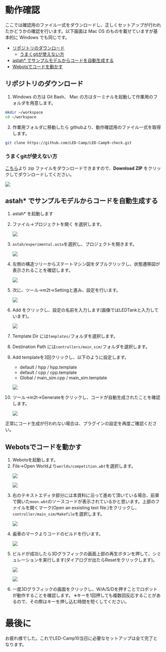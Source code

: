 # 動作確認 <!-- omit in toc -->
ここでは確認用のファイル一式をダウンロードし、正しくセットアップが行われたかどうかの確認を行います。以下画面は Mac OS のものを載せていますが基本的に Windows でも同じです。

- [リポジトリのダウンロード](#リポジトリのダウンロード)
  - [うまくgitが使えない方](#うまくgitが使えない方)
- [astah\* でサンプルモデルからコードを自動生成する](#astah-でサンプルモデルからコードを自動生成する)
- [Webotsでコードを動かす](#webotsでコードを動かす)

##  リポジトリのダウンロード
1. Windows の方は Git Bash、 Mac の方はターミナルを起動して作業用のフォルダを用意します。

```sh
mkdir ~/workspace
cd ~/workspace
```

2. 作業用フォルダに移動したら githubより、動作確認用のファイル一式を取得します。

```sh
git clone https://github.com/LED-Camp/LED-Camp9-check.git
```
### うまくgitが使えない方
<a href="https://github.com/LED-Camp/LED-Camp9-check" target="_blank" rel="noopener noreferrer">こちら</a>より zip ファイルをダウンロードできますので、**Download ZIP** をクリックしてダウンロードしてください。
<p><img src="./imgs/download_zip.png"/></p>

## astah\* でサンプルモデルからコードを自動生成する
1. astah\* を起動します
2. ファイル->プロジェクトを開く を選択します。
    <p><img src="./imgs/open_project.png"/></p>
3. `astah/experimental.asta`を選択し、プロジェクトを開きます。
    <p><img src="./imgs/choose_astah_file.png"/></p>
4. 左側の構造ツリーからステートマシン図をダブルクリックし、状態遷移図が表示されることを確認します。
    <p><img src="./imgs/click_state_machine.png"/></p>
5. 次に、ツール->m2t->Settingと進み、設定を行います。
   <p><img src="./imgs/choose_m2t_setting.png"/></p>
6. Add をクリックし、設定の名前を入力します(画像ではLEDTankと入力しています)。
    <p><img src="./imgs/m2t_setting_window.png"/></p>
7. Template Dir には`templates/`フォルダを選択します。
8. Destination Path には`controllers/main_sim/`フォルダを選択します。
9. Add templateを3回クリックし、以下のように設定します。
    - default / hpp / hpp.template
    - default / cpp / cpp.template
    - Global / main_sim.cpp / main_sim.template
    <p><img src="./imgs/configuration.png"/></p>

10. ツール->m2t->Generateをクリックし、コードが自動生成されたことを確認します。
    <p><img src="./imgs/code_generated.png"/></p>

正常にコード生成が行われない場合は、プラグインの設定を再度ご確認ください。

## Webotsでコードを動かす
1. Webotsを起動します。
2. File->Open Worldより`worlds/competition.wbt`を選択します。
    <p><img src="./imgs/open_world.png"/></p>
    <p><img src="./imgs/choose_world.png"/></p>
3. 右のテキストエディタ部分には本資料に沿って進めて頂いている場合、前章で開いた`moon.wbt`のソースコードが表示されているかと思います。上部のファイルを開くマーク(Open an exsisting text file.)をクリックし、`controller/main_sim/Makefile`を選択します。
    <p><img src="./imgs/open_an_existing_text_file.png"/></p>
4. 歯車のマークよりコードのビルドを行います。
    <p><img src="./imgs/build.png"/></p>
5. ビルドが成功したら3Dグラフィックの画面上部の再生ボタンを押して、シミュレーションを実行します(ダイアログが出たらResetをクリックします)。
    <p><img src="./imgs/reset.png"/></p>
    <p><img src="./imgs/run_simuration.png"/></p>
6. 一度3Dグラフィックの画面をクリックし、W/A/S/Dを押すことでロボットが動作することを確認します。
    ※キーを1回押しても複数回反応することがあるので、その際はキーを押し込む時間を短くしてください。

# 最後に <!-- omit in toc -->
お疲れ様でした。これでLED-Camp10当日に必要なセットアップは全て完了となります。
